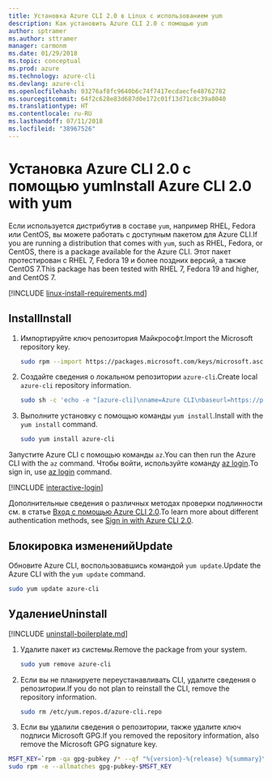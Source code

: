 ```yaml
---
title: Установка Azure CLI 2.0 в Linux с использованием yum
description: Как установить Azure CLI 2.0 с помощью yum
author: sptramer
ms.author: sttramer
manager: carmonm
ms.date: 01/29/2018
ms.topic: conceptual
ms.prod: azure
ms.technology: azure-cli
ms.devlang: azure-cli
ms.openlocfilehash: 03276af8fc9640b6c74f7417ecdaecfe48762782
ms.sourcegitcommit: 64f2c628e83d687d0e172c01f13d71c8c39a8040
ms.translationtype: HT
ms.contentlocale: ru-RU
ms.lasthandoff: 07/11/2018
ms.locfileid: "38967526"
---
```

# <a name="install-azure-cli-20-with-yum"></a><span data-ttu-id="d781b-103">Установка Azure CLI 2.0 с помощью yum</span><span class="sxs-lookup"><span data-stu-id="d781b-103">Install Azure CLI 2.0 with yum</span></span>

<span data-ttu-id="d781b-104">Если используется дистрибутив в составе `yum`, например RHEL, Fedora или CentOS, вы можете работать с доступным пакетом для Azure CLI.</span><span class="sxs-lookup"><span data-stu-id="d781b-104">If you are running a distribution that comes with `yum`, such as RHEL, Fedora, or CentOS, there is a package available for the Azure CLI.</span></span> <span data-ttu-id="d781b-105">Этот пакет протестирован с RHEL 7, Fedora 19 и более поздних версий, а также CentOS 7.</span><span class="sxs-lookup"><span data-stu-id="d781b-105">This package has been tested with RHEL 7, Fedora 19 and higher, and CentOS 7.</span></span>

[!INCLUDE [linux-install-requirements.md](includes/linux-install-requirements.md)]

## <a name="install"></a><span data-ttu-id="d781b-106">Install</span><span class="sxs-lookup"><span data-stu-id="d781b-106">Install</span></span>

1. <span data-ttu-id="d781b-107">Импортируйте ключ репозитория Майкрософт.</span><span class="sxs-lookup"><span data-stu-id="d781b-107">Import the Microsoft repository key.</span></span>

   ```bash
   sudo rpm --import https://packages.microsoft.com/keys/microsoft.asc
   ```

2. <span data-ttu-id="d781b-108">Создайте сведения о локальном репозитории `azure-cli`.</span><span class="sxs-lookup"><span data-stu-id="d781b-108">Create local `azure-cli` repository information.</span></span>

   ```bash
   sudo sh -c 'echo -e "[azure-cli]\nname=Azure CLI\nbaseurl=https://packages.microsoft.com/yumrepos/azure-cli\nenabled=1\ngpgcheck=1\ngpgkey=https://packages.microsoft.com/keys/microsoft.asc" > /etc/yum.repos.d/azure-cli.repo'
   ```

3. <span data-ttu-id="d781b-109">Выполните установку с помощью команды `yum install`.</span><span class="sxs-lookup"><span data-stu-id="d781b-109">Install with the `yum install` command.</span></span>

   ```bash
   sudo yum install azure-cli
   ```

<span data-ttu-id="d781b-110">Запустите Azure CLI с помощью команды `az`.</span><span class="sxs-lookup"><span data-stu-id="d781b-110">You can then run the Azure CLI with the `az` command.</span></span> <span data-ttu-id="d781b-111">Чтобы войти, используйте команду [az login](/cli/azure/reference-index#az-login).</span><span class="sxs-lookup"><span data-stu-id="d781b-111">To sign in, use [az login](/cli/azure/reference-index#az-login) command.</span></span>

[!INCLUDE [interactive-login](includes/interactive-login.md)]

<span data-ttu-id="d781b-112">Дополнительные сведения о различных методах проверки подлинности см. в статье [Вход с помощью Azure CLI 2.0](authenticate-azure-cli.md).</span><span class="sxs-lookup"><span data-stu-id="d781b-112">To learn more about different authentication methods, see [Sign in with Azure CLI 2.0](authenticate-azure-cli.md).</span></span>

## <a name="update"></a><span data-ttu-id="d781b-113">Блокировка изменений</span><span class="sxs-lookup"><span data-stu-id="d781b-113">Update</span></span>

<span data-ttu-id="d781b-114">Обновите Azure CLI, воспользовавшись командой `yum update`.</span><span class="sxs-lookup"><span data-stu-id="d781b-114">Update the Azure CLI with the `yum update` command.</span></span>

```bash
sudo yum update azure-cli
```

## <a name="uninstall"></a><span data-ttu-id="d781b-115">Удаление</span><span class="sxs-lookup"><span data-stu-id="d781b-115">Uninstall</span></span>

[!INCLUDE [uninstall-boilerplate.md](includes/uninstall-boilerplate.md)]

1. <span data-ttu-id="d781b-116">Удалите пакет из системы.</span><span class="sxs-lookup"><span data-stu-id="d781b-116">Remove the package from your system.</span></span>

   ```bash
   sudo yum remove azure-cli
   ```

2. <span data-ttu-id="d781b-117">Если вы не планируете переустанавливать CLI, удалите сведения о репозитории.</span><span class="sxs-lookup"><span data-stu-id="d781b-117">If you do not plan to reinstall the CLI, remove the repository information.</span></span>

   ```bash
   sudo rm /etc/yum.repos.d/azure-cli.repo
   ```

3. <span data-ttu-id="d781b-118">Если вы удалили сведения о репозитории, также удалите ключ подписи Microsoft GPG.</span><span class="sxs-lookup"><span data-stu-id="d781b-118">If you removed the repository information, also remove the Microsoft GPG signature key.</span></span>

  ```bash
  MSFT_KEY=`rpm -qa gpg-pubkey /* --qf "%{version}-%{release} %{summary}\n" | grep Microsoft | awk '{print $1}'`
  sudo rpm -e --allmatches gpg-pubkey-$MSFT_KEY
  ```
